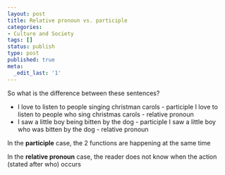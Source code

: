 ```yaml
---
layout: post
title: Relative pronoun vs. participle
categories:
- Culture and Society
tags: []
status: publish
type: post
published: true
meta:
  _edit_last: '1'
---
```

So what is the difference between these sentences?

- I love to listen to people singing christman carols - participle I love to listen to people who sing christmas carols - relative pronoun
- I saw a little boy being bitten by the dog - participle I saw a little boy who was bitten by the dog - relative pronoun

In the **participle** case, the 2 functions are happening at the same time

In the **relative pronoun** case, the reader does not know when the action (stated after who) occurs
